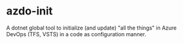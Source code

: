 # azdo-init
A dotnet global tool to initialize (and update) "all the things" in Azure DevOps (TFS, VSTS) in a code as configuration manner.
